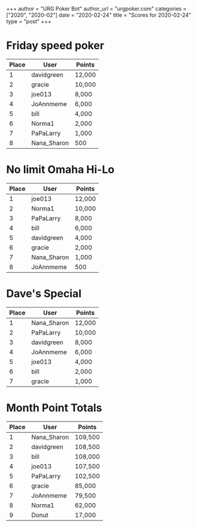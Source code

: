 +++
author = "URG Poker Bot"
author_url = "urgpoker.com"
categories = ["2020", "2020-02"]
date = "2020-02-24"
title = "Scores for 2020-02-24"
type = "post"
+++
# Friday speed poker

| Place | User | Points |
|-------|------|--------|
| 1 | davidgreen | 12,000 |
| 2 | gracie | 10,000 |
| 3 | joe013 | 8,000 |
| 4 | JoAnnmeme | 6,000 |
| 5 | bill | 4,000 |
| 6 | Norma1 | 2,000 |
| 7 | PaPaLarry | 1,000 |
| 8 | Nana_Sharon | 500 |

# No limit Omaha Hi-Lo

| Place | User | Points |
|-------|------|--------|
| 1 | joe013 | 12,000 |
| 2 | Norma1 | 10,000 |
| 3 | PaPaLarry | 8,000 |
| 4 | bill | 6,000 |
| 5 | davidgreen | 4,000 |
| 6 | gracie | 2,000 |
| 7 | Nana_Sharon | 1,000 |
| 8 | JoAnnmeme | 500 |

# Dave's Special

| Place | User | Points |
|-------|------|--------|
| 1 | Nana_Sharon | 12,000 |
| 2 | PaPaLarry | 10,000 |
| 3 | davidgreen | 8,000 |
| 4 | JoAnnmeme | 6,000 |
| 5 | joe013 | 4,000 |
| 6 | bill | 2,000 |
| 7 | gracie | 1,000 |

# Month Point Totals

| Place | User | Points |
|-------|------|--------|
| 1 | Nana_Sharon | 109,500 |
| 2 | davidgreen | 108,500 |
| 3 | bill | 108,000 |
| 4 | joe013 | 107,500 |
| 5 | PaPaLarry | 102,500 |
| 6 | gracie | 85,000 |
| 7 | JoAnnmeme | 79,500 |
| 8 | Norma1 | 62,000 |
| 9 | Donut | 17,000 |
